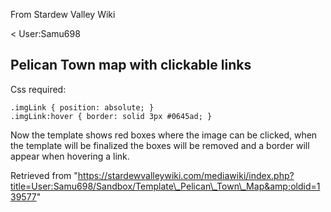 From Stardew Valley Wiki

&lt; User:Samu698

## Pelican Town map with clickable links

Css required:

```
.imgLink { position: absolute; }
.imgLink:hover { border: solid 3px #0645ad; }
```

Now the template shows red boxes where the image can be clicked, when the template will be finalized the boxes will be removed and a border will appear when hovering a link.

Retrieved from "https://stardewvalleywiki.com/mediawiki/index.php?title=User:Samu698/Sandbox/Template\_Pelican\_Town\_Map&amp;oldid=139577"